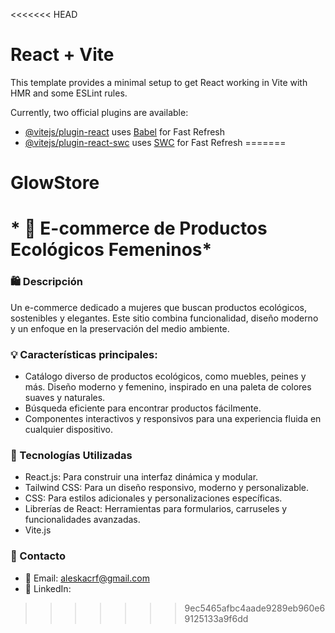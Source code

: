 <<<<<<< HEAD
# React + Vite

This template provides a minimal setup to get React working in Vite with HMR and some ESLint rules.

Currently, two official plugins are available:

- [@vitejs/plugin-react](https://github.com/vitejs/vite-plugin-react/blob/main/packages/plugin-react/README.md) uses [Babel](https://babeljs.io/) for Fast Refresh
- [@vitejs/plugin-react-swc](https://github.com/vitejs/vite-plugin-react-swc) uses [SWC](https://swc.rs/) for Fast Refresh
=======
# GlowStore
# * 🌿 E-commerce de Productos Ecológicos Femeninos*


### 🛍️ Descripción
Un e-commerce dedicado a mujeres que buscan productos ecológicos, sostenibles y elegantes. Este sitio combina funcionalidad, diseño moderno y un enfoque en la preservación del medio ambiente.

### 💡 Características principales:

- Catálogo diverso de productos ecológicos, como muebles, peines y más.
Diseño moderno y femenino, inspirado en una paleta de colores suaves y naturales.
- Búsqueda eficiente para encontrar productos fácilmente.
- Componentes interactivos y responsivos para una experiencia fluida en cualquier dispositivo.

### 🚀 Tecnologías Utilizadas
- React.js: Para construir una interfaz dinámica y modular.
- Tailwind CSS: Para un diseño responsivo, moderno y personalizable.
- CSS: Para estilos adicionales y personalizaciones específicas.
- Librerías de React: Herramientas para formularios, carruseles y funcionalidades avanzadas.
- Vite.js


### 🌟 Contacto
- 📧 Email: aleskacrf@gmail.com
- 🔗 LinkedIn: 
>>>>>>> 9ec5465afbc4aade9289eb960e69125133a9f6dd
